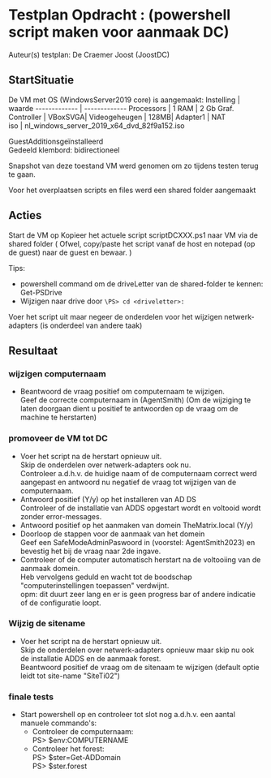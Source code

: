 # Testplan Opdracht : (powershell script maken voor aanmaak DC)

Auteur(s) testplan: De Craemer Joost (JoostDC)

## StartSituatie

De VM met OS (WindowsServer2019 core) is aangemaakt:
Instelling  | waarde
------------- | -------------
Processors | 1
RAM  | 2 Gb
Graf. Controller |  VBoxSVGA|
Videogeheugen |  128MB|
Adapter1 | NAT  
iso | nl_windows_server_2019_x64_dvd_82f9a152.iso

GuestAdditionsgeïnstalleerd </br>
Gedeeld klembord: bidirectioneel

Snapshot van deze toestand VM werd genomen om zo tijdens testen terug te gaan.

Voor het overplaatsen scripts en files werd een shared folder aangemaakt

## Acties

Start de VM op
Kopieer het actuele script scriptDCXXX.ps1 naar VM via de shared folder
( Ofwel, copy/paste het script vanaf de host en notepad (op de guest) naar de guest en bewaar.  )

Tips:

* powershell command om de driveLetter van de shared-folder te kennen: Get-PSDrive
* Wijzigen naar drive door `\PS> cd <driveletter>:`

Voer het script uit maar negeer de onderdelen voor het wijzigen netwerk-adapters (is onderdeel van andere taak)

## Resultaat

### wijzigen computernaam

* Beantwoord de vraag positief om computernaam te wijzigen.</br>
Geef de correcte computernaam in (AgentSmith)
(Om de wijziging te laten doorgaan dient u positief te antwoorden op de vraag om de machine te herstarten)

### promoveer de VM tot DC

* Voer het script na de herstart opnieuw uit. </br>
Skip de onderdelen over netwerk-adapters ook nu. </br>
Controleer a.d.h.v. de huidige naam of de computernaam correct werd aangepast en antwoord nu negatief de vraag tot wijzigen van de computernaam.</br>
* Antwoord positief (Y/y) op het installeren van AD DS </br>
Controleer of de installatie van ADDS opgestart wordt en voltooid wordt zonder error-messages.
* Antwoord positief op het aanmaken van domein TheMatrix.local (Y/y)
* Doorloop de stappen voor de aanmaak van het domein</br>
Geef een SafeModeAdminPaswoord in (voorstel: AgentSmith2023) en bevestig het bij de vraag naar 2de ingave.
* Controleer of de computer automatisch herstart na de voltooiing van de aanmaak domein.</br>
Heb vervolgens geduld en wacht tot de boodschap "computerinstellingen toepassen" verdwijnt.</br>
opm: dit duurt zeer lang en er is geen progress bar of andere indicatie of de configuratie loopt.

### Wijzig de sitename

* Voer het script na de herstart opnieuw uit. </br>
Skip de onderdelen over netwerk-adapters opnieuw maar skip nu ook de installatie ADDS en de aanmaak forest. </br>
Beantwoord positief de vraag om de sitenaam te wijzigen (default optie leidt tot site-name "SiteTi02")

### finale tests

* Start powershell op en controleer tot slot nog a.d.h.v. een aantal manuele commando's:</br>
    * Controleer de computernaam:</br>
    PS> $env:COMPUTERNAME
    * Controleer het forest: </br>
    PS> $ster=Get-ADDomain</br>
    PS> $ster.forest
